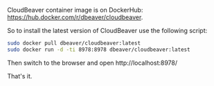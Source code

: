 CloudBeaver container image is on DockerHub: https://hub.docker.com/r/dbeaver/cloudbeaver.  

So to install the latest version of CloudBeaver use the following script:

```sh
sudo docker pull dbeaver/cloudbeaver:latest
sudo docker run -d -ti 8978:8978 dbeaver/cloudbeaver:latest
```

Then switch to the browser and open http://localhost:8978/

That's it.
